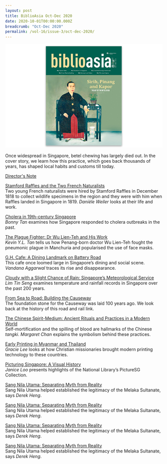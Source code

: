 ```yaml
---
layout: post
title: BiblioAsia Oct-Dec 2020
date: 2020-10-01T00:00:00.000Z
breadcrumb: "Oct-Dec 2020"
permalink: /vol-16/issue-3/oct-dec-2020/
---
```


<img src="/images/Vol-16-issue-3/landing/Vol16_Iss3.jpg">

Once widespread in Singapore, betel chewing has largely died out. In the cover story, we learn how this practice, which goes back thousands of years, has shaped local habits and customs till today.

[Director's Note](/vol-16/issue-3/oct-dec-2020/director-note)

[Stamford Raffles and the Two French Naturalists](/vol-16/issue-3/oct-dec-2020/betel-chewing)<br>Two young French naturalists were hired by Stamford Raffles in December 1818 to collect wildlife specimens in the region and they were with him when Raffles landed in Singapore in 1819. *Danièle Weiler* looks at their life and work.

[Cholera in 19th-century Singapore](/vol-16/issue-3/oct-dec-2020/opium-revenue)<br>*Bonny Tan* examines how Singapore responded to cholera outbreaks in the past.

[The Plague Fighter: Dr Wu Lien-Teh and His Work](//vol-16/issue-3/oct-dec-2020/gunpoint)<br>*Kevin Y.L. Tan* tells us how Penang-born doctor Wu Lien-Teh fought the pneumonic plague in Manchuria and popularised the use of face masks.

[G.H. Cafe: A Dining Landmark on Battery Road](/vol-16/issue-3/oct-dec-2020/tiger)<br>This cafe once loomed large in Singapore’s dining and social scene. *Vandana Aggarwal* traces its rise and disappearance.

[Cloudy with a Slight Chance of Rain: Singapore’s Meteorological Service](/vol-16/issue-3/oct-dec-2020/queenstown)<br>*Lim Tin Seng* examines temperature and rainfall records in Singapore over the past 200 years.

[From Sea to Road: Building the Causeway](/vol-16/issue-3/oct-dec-2020/building)<br>The foundation stone for the Causeway was laid 100 years ago. We look back at the history of this road and rail link.

[The Chinese Spirit-Medium: Ancient Rituals and Practices in a Modern World](/vol-16/issue-3/oct-dec-2020/diff-sky)<br>Self-mortification and the spilling of blood are hallmarks of the Chinese *tangki*. *Margaret Chan* explains the symbolism behind these practices.

[Early Printing in Myanmar and Thailand](/vol-16/issue-3/oct-dec-2020/karikal)<br>*Gracie Lee* looks at how Christian missionaries brought modern printing technology to these countries.

[Picturing Singapore: A Visual History](/vol-16/issue-3/oct-dec-2020/borobudur)<br>*Janice Loo* presents highlights of the National Library’s PictureSG Collection.

[Sang Nila Utama: Separating Myth from Reality](/vol-16/issue-3/oct-dec-2020/covid19)<br>Sang Nila Utama helped established the legitimacy of the Melaka Sultanate, says *Derek Heng*.

[Sang Nila Utama: Separating Myth from Reality](/vol-16/issue-3/oct-dec-2020/kim-mui)<br>Sang Nila Utama helped established the legitimacy of the Melaka Sultanate, says *Derek Heng*.

[Sang Nila Utama: Separating Myth from Reality](/vol-16/issue-3/oct-dec-2020/website)<br>Sang Nila Utama helped established the legitimacy of the Melaka Sultanate, says *Derek Heng*.

[Sang Nila Utama: Separating Myth from Reality](/vol-16/issue-3/oct-dec-2020/book-review)<br>Sang Nila Utama helped established the legitimacy of the Melaka Sultanate, says *Derek Heng*.